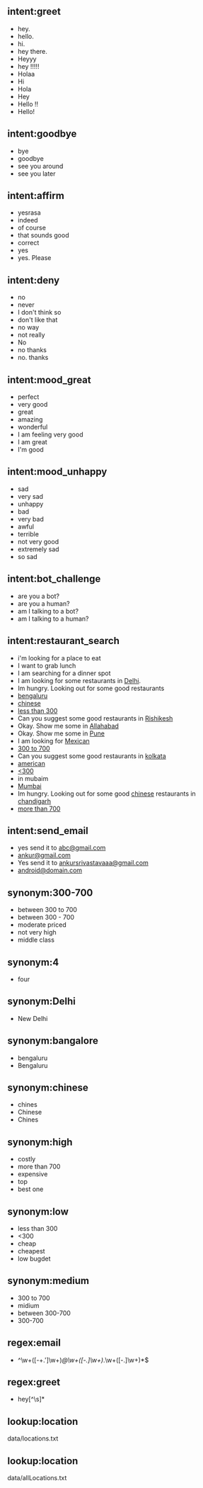 ## intent:greet
- hey.
- hello.
- hi.
- hey there.
- Heyyy
- hey !!!!!
- Holaa
- Hi
- Hola
- Hey
- Hello !!
- Hello!

## intent:goodbye
- bye
- goodbye
- see you around
- see you later

## intent:affirm
- yesrasa
- indeed
- of course
- that sounds good
- correct
- yes
- yes. Please

## intent:deny
- no
- never
- I don't think so
- don't like that
- no way
- not really
- No
- no thanks
- no. thanks

## intent:mood_great
- perfect
- very good
- great
- amazing
- wonderful
- I am feeling very good
- I am great
- I'm good

## intent:mood_unhappy
- sad
- very sad
- unhappy
- bad
- very bad
- awful
- terrible
- not very good
- extremely sad
- so sad

## intent:bot_challenge
- are you a bot?
- are you a human?
- am I talking to a bot?
- am I talking to a human?

## intent:restaurant_search
- i'm looking for a place to eat
- I want to grab lunch
- I am searching for a dinner spot
- I am looking for some restaurants in [Delhi](location).
- Im hungry. Looking out for some good restaurants
- [bengaluru](location:bangalore)
- [chinese](cuisine)
- [less than 300](budget:low)
- Can you suggest some good restaurants in [Rishikesh](location)
- Okay. Show me some in [Allahabad](location)
- Okay. Show me some in [Pune](location)
- I am looking for [Mexican](cuisine)
- [300 to 700](budget:medium)
- Can you suggest some good restaurants in [kolkata](location)
- [american](cuisine)
- [<300](budget:low)
- in mubaim
- [Mumbai](location)
- Im hungry. Looking out for some good [chinese](cuisine) restaurants in [chandigarh](location)
- [more than 700](budget:high)

## intent:send_email
- yes send it to [abc@gmail.com](email)
- [ankur@gmail.com](email)
- Yes send it to [ankursrivastavaaa@gmail.com](email)
- [android@domain.com](email)

## synonym:300-700
- between 300 to 700
- between 300 - 700
- moderate priced
- not very high
- middle class

## synonym:4
- four

## synonym:Delhi
- New Delhi

## synonym:bangalore
- bengaluru
- Bengaluru

## synonym:chinese
- chines
- Chinese
- Chines

## synonym:high
- costly
- more than 700
- expensive
- top
- best one

## synonym:low
- less than 300
- <300
- cheap
- cheapest
- low bugdet

## synonym:medium
- 300 to 700
- midium
- between 300-700
- 300-700

## regex:email
- ^\w+([-+.']\w+)*@\w+([-.]\w+)*\.\w+([-.]\w+)*$

## regex:greet
- hey[^\s]*

## lookup:location
  data/locations.txt

## lookup:location
  data/allLocations.txt
